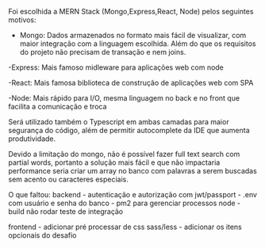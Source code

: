 Foi escolhida a MERN Stack (Mongo,Express,React, Node) pelos seguintes motivos:

- Mongo: Dados armazenados no formato mais fácil de visualizar, com maior integração com a linguagem escolhida. Além do que os requisitos do projeto não precisam de transação e nem joins.

-Express: Mais famoso midleware para aplicações web com node

-React: Mais famosa biblioteca de construção de aplicações web com SPA

-Node: Mais rápido para I/O, mesma linguagem no back e no front que facilita a comunicação e troca

   
Será utilizado também o Typescript em ambas camadas para maior segurança do código, além de permitir autocomplete da IDE que aumenta produtividade.


Devido a limitação do mongo, não é possível fazer full text search com partial words, portanto a solução mais fácil e que não impactaria performance seria criar um array no banco com palavras a serem buscadas sem acento ou caracteres especiais.

O que faltou:
backend - autenticação e autorização com jwt/passport
        - .env com usuário e senha do banco
        - pm2 para gerenciar processos node
        - build não rodar teste de integração

frontend - adicionar pré processar de css sass/less
         - adicionar os itens opcionais do desafio
